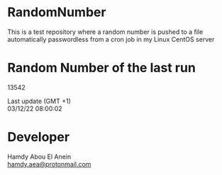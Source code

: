 # RandomNumber    
This is a test repository where a random number is pushed to a file automatically passwordless from a cron job in my Linux CentOS server    
# Random Number of the last run   
13542
      
Last update (GMT +1)    
03/12/22 08:00:02
# Developer    
Hamdy Abou El Anein   
hamdy.aea@protonmail.com
